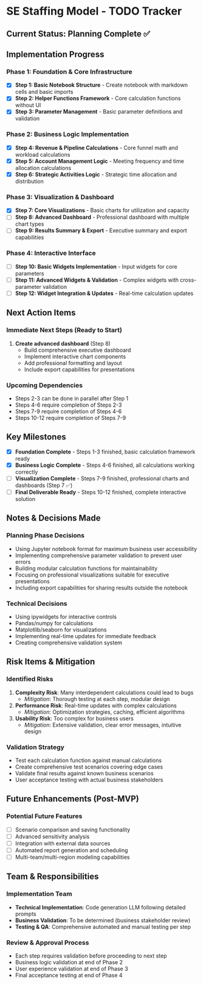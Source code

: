 # SE Staffing Model - TODO Tracker

## Current Status: Planning Complete ✅

## Implementation Progress

### Phase 1: Foundation & Core Infrastructure
- [x] **Step 1: Basic Notebook Structure** - Create notebook with markdown cells and basic imports
- [x] **Step 2: Helper Functions Framework** - Core calculation functions without UI  
- [x] **Step 3: Parameter Management** - Basic parameter definitions and validation

### Phase 2: Business Logic Implementation  
- [x] **Step 4: Revenue & Pipeline Calculations** - Core funnel math and workload calculations
- [x] **Step 5: Account Management Logic** - Meeting frequency and time allocation calculations
- [x] **Step 6: Strategic Activities Logic** - Strategic time allocation and distribution

### Phase 3: Visualization & Dashboard
- [x] **Step 7: Core Visualizations** - Basic charts for utilization and capacity
- [ ] **Step 8: Advanced Dashboard** - Professional dashboard with multiple chart types  
- [ ] **Step 9: Results Summary & Export** - Executive summary and export capabilities

### Phase 4: Interactive Interface
- [ ] **Step 10: Basic Widgets Implementation** - Input widgets for core parameters
- [ ] **Step 11: Advanced Widgets & Validation** - Complex widgets with cross-parameter validation
- [ ] **Step 12: Widget Integration & Updates** - Real-time calculation updates

## Next Action Items

### Immediate Next Steps (Ready to Start)
1. **Create advanced dashboard** (Step 8)
   - Build comprehensive executive dashboard
   - Implement interactive chart components
   - Add professional formatting and layout
   - Include export capabilities for presentations

### Upcoming Dependencies
- Steps 2-3 can be done in parallel after Step 1
- Steps 4-6 require completion of Steps 2-3
- Steps 7-9 require completion of Steps 4-6
- Steps 10-12 require completion of Steps 7-9

## Key Milestones

- [x] **Foundation Complete** - Steps 1-3 finished, basic calculation framework ready
- [x] **Business Logic Complete** - Steps 4-6 finished, all calculations working correctly
- [ ] **Visualization Complete** - Steps 7-9 finished, professional charts and dashboards (Step 7 ✅)
- [ ] **Final Deliverable Ready** - Steps 10-12 finished, complete interactive solution

## Notes & Decisions Made

### Planning Phase Decisions
- Using Jupyter notebook format for maximum business user accessibility
- Implementing comprehensive parameter validation to prevent user errors
- Building modular calculation functions for maintainability
- Focusing on professional visualizations suitable for executive presentations
- Including export capabilities for sharing results outside the notebook

### Technical Decisions
- Using ipywidgets for interactive controls
- Pandas/numpy for calculations
- Matplotlib/seaborn for visualizations
- Implementing real-time updates for immediate feedback
- Creating comprehensive validation system

## Risk Items & Mitigation

### Identified Risks
1. **Complexity Risk**: Many interdependent calculations could lead to bugs
   - *Mitigation*: Thorough testing at each step, modular design
2. **Performance Risk**: Real-time updates with complex calculations
   - *Mitigation*: Optimization strategies, caching, efficient algorithms
3. **Usability Risk**: Too complex for business users
   - *Mitigation*: Extensive validation, clear error messages, intuitive design

### Validation Strategy
- Test each calculation function against manual calculations
- Create comprehensive test scenarios covering edge cases
- Validate final results against known business scenarios
- User acceptance testing with actual business stakeholders

## Future Enhancements (Post-MVP)

### Potential Future Features
- [ ] Scenario comparison and saving functionality
- [ ] Advanced sensitivity analysis
- [ ] Integration with external data sources
- [ ] Automated report generation and scheduling
- [ ] Multi-team/multi-region modeling capabilities

## Team & Responsibilities

### Implementation Team
- **Technical Implementation**: Code generation LLM following detailed prompts
- **Business Validation**: To be determined (business stakeholder review)
- **Testing & QA**: Comprehensive automated and manual testing per step

### Review & Approval Process
- Each step requires validation before proceeding to next step
- Business logic validation at end of Phase 2
- User experience validation at end of Phase 3
- Final acceptance testing at end of Phase 4